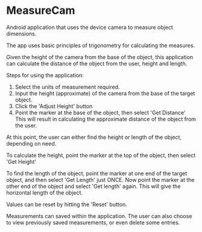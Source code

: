 MeasureCam
==========

Android application that uses the device camera to measure object dimensions.

The app uses basic principles of trigonometry for calculating the measures.

Given the height of the camera from the base of the object, this application can calculate the distance of the object from the user, height and length.

Steps for using the application:
1. Select the units of measurement required.
2. Input the height (approximate) of the camera from the base of the target object.
3. Click the 'Adjust Height' button
4. Point the marker at the base of the object, then select 'Get Distance' This will result in calculating the approximate distance of the object from the user.

At this point, the user can either find the height or length of the object, depending on need.

To calculate the height, point the marker at the top of the object, then select 'Get Height'

To find the length of the object, point the marker at one end of the target object, and then select 'Get Length' just ONCE. Now point the marker at the other end of the object and select 'Get length' again. This will give the horizontal length of the object.

Values can be reset by hitting the 'Reset' button.

Measurements can saved within the application.
The user can also choose to view previously saved measurements, or even delete some entries.
